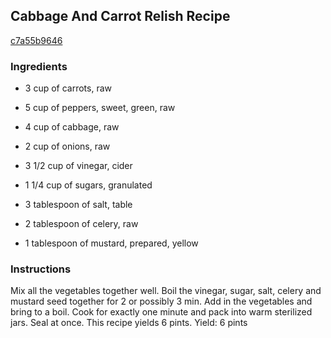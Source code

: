 ## Cabbage And Carrot Relish Recipe

[c7a55b9646](http://cookeatshare.com/recipes/cabbage-and-carrot-relish-96660)

### Ingredients

 - 3 cup of carrots, raw

 - 5 cup of peppers, sweet, green, raw

 - 4 cup of cabbage, raw

 - 2 cup of onions, raw

 - 3 1/2 cup of vinegar, cider

 - 1 1/4 cup of sugars, granulated

 - 3 tablespoon of salt, table

 - 2 tablespoon of celery, raw

 - 1 tablespoon of mustard, prepared, yellow

### Instructions

Mix all the vegetables together well. Boil the vinegar, sugar, salt, celery and mustard seed together for 2 or possibly 3 min. Add in the vegetables and bring to a boil. Cook for exactly one minute and pack into warm sterilized jars. Seal at once. This recipe yields 6 pints. Yield: 6 pints
